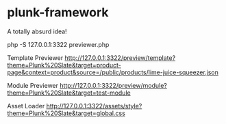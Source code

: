 # plunk-framework
A totally absurd idea!

php -S 127.0.0.1:3322 previewer.php

Template Previewer
http://127.0.0.1:3322/preview/template?theme=Plunk%20Slate&target=product-page&context=product&source=/public/products/lime-juice-squeezer.json

Module Previewer
http://127.0.0.1:3322/preview/module?theme=Plunk%20Slate&target=test-module

Asset Loader
http://127.0.0.1:3322/assets/style?theme=Plunk%20Slate&target=global.css

